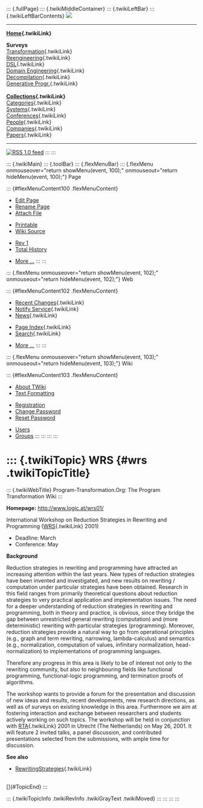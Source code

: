 ::: {.fullPage}
::: {.twikiMiddleContainer}
::: {.twikiLeftBar}
::: {.twikiLeftBarContents}
![](../pub/transformation.gif)

------------------------------------------------------------------------

**[Home](WebHome){.twikiLink}**

**Surveys**\
[Transformation](ProgramTransformation){.twikiLink}\
[Reengineering](ReengineeringWiki){.twikiLink}\
[DSL](DomainSpecificLanguages){.twikiLink}\
[Domain Engineering](DomainEngineering){.twikiLink}\
[Decompilation](DeCompilation){.twikiLink}\
[Generative Progr.](GenerativeProgrammingWiki){.twikiLink}\
\
**[Collections](CategoryCollection){.twikiLink}**\
[Categories](CategoryCategory){.twikiLink}\
[Systems](TransformationSystems){.twikiLink}\
[Conferences](TransformationConferences){.twikiLink}\
[People](TransformationPeople){.twikiLink}\
[Companies](TransformationCompanies){.twikiLink}\
[Papers](CategoryPaper){.twikiLink}

------------------------------------------------------------------------

[![](../pub/rss.gif "RSS 1.0 feed")](WebRss@skin=rss)
:::
:::

::: {.twikiMain}
::: {.toolBar}
::: {.flexMenuBar}
::: {.flexMenu onmouseover="return showMenu(event, 100);" onmouseout="return hideMenu(event, 100);"}
Page

::: {#flexMenuContent100 .flexMenuContent}
-   [Edit
    Page](http://www.program-transformation.org/edit/Transform/WRS?t=1536825770)
-   [Rename
    Page](http://www.program-transformation.org/rename/Transform/WRS)
-   [Attach
    File](http://www.program-transformation.org/attach/Transform/WRS)

<!-- -->

-   [Printable](http://www.program-transformation.org/view/Transform/WRS?skin=print.pattern)
-   [Wiki
    Source](http://www.program-transformation.org/view/Transform/WRS?skin=text&raw=on&contenttype=text/plain)

<!-- -->

-   [Rev
    1](http://www.program-transformation.org/view/Transform/WRS?rev=1.1)
-   [Total
    History](http://www.program-transformation.org/rdiff/Transform/WRS)

<!-- -->

-   [More
    \...](http://www.program-transformation.org/oops/Transform/WRS?template=oopsmore&param1=1.1&param2=1.1)
:::
:::

::: {.flexMenu onmouseover="return showMenu(event, 102);" onmouseout="return hideMenu(event, 102);"}
Web

::: {#flexMenuContent102 .flexMenuContent}
-   [Recent Changes](WebChanges){.twikiLink}
-   [Notify Service](WebNotify){.twikiLink}
-   [News](WebNews){.twikiLink}

<!-- -->

-   [Page Index](WebIndex){.twikiLink}
-   [Search](WebSearch){.twikiLink}

<!-- -->

-   [More
    \...](http://www.program-transformation.org/oops/Transform/WRS?template=oopsmore&param1=1.1&param2=1.1)
:::
:::

::: {.flexMenu onmouseover="return showMenu(event, 103);" onmouseout="return hideMenu(event, 103);"}
Wiki

::: {#flexMenuContent103 .flexMenuContent}
-   [About
    TWiki](http://www.program-transformation.org/view/TWiki/WebHome)
-   [Text
    Formatting](http://www.program-transformation.org/view/TWiki/TextFormattingRules)

<!-- -->

-   [Registration](http://www.program-transformation.org/view/TWiki/TWikiRegistration)
-   [Change
    Password](http://www.program-transformation.org/view/TWiki/ChangePassword)
-   [Reset
    Password](http://www.program-transformation.org/view/TWiki/ResetPassword)

<!-- -->

-   [Users](http://www.program-transformation.org/view/Main/TWikiUsers)
-   [Groups](http://www.program-transformation.org/view/Main/TWikiGroups)
:::
:::
:::
:::

::: {.twikiTopic}
WRS {#wrs .twikiTopicTitle}
===

::: {.twikiWebTitle}
Program-Transformation.Org: The Program Transformation Wiki
:::

**Homepage:** <http://www.logic.at/wrs01/>

International Workshop on Reduction Strategies in Rewriting and
Programming ([WRS](WRS){.twikiLink} 2001)

-   Deadline: March
-   Conference: May

**Background**

Reduction strategies in rewriting and programming have attracted an
increasing attention within the last years. New types of reduction
strategies have been invented and investigated, and new results on
rewriting / computation under particular strategies have been obtained.
Research in this field ranges from primarily theoretical questions about
reduction strategies to very practical application and implementation
issues. The need for a deeper understanding of reduction strategies in
rewriting and programming, both in theory and practice, is obvious,
since they bridge the gap between unrestricted general rewriting
(computation) and (more deterministic) rewriting with particular
strategies (programming). Moreover, reduction strategies provide a
natural way to go from operational principles (e.g., graph and term
rewriting, narrowing, lambda-calculus) and semantics (e.g.,
normalization, computation of values, infinitary normalization,
head-normalization) to implementations of programming languages.

Therefore any progress in this area is likely to be of interest not only
to the rewriting community, but also to neighbouring fields like
functional programming, functional-logic programming, and termination
proofs of algorithms.

The workshop wants to provide a forum for the presentation and
discussion of new ideas and results, recent developments, new research
directions, as well as of surveys on existing knowledge in this area.
Furthermore we aim at fostering interaction and exchange between
researchers and students actively working on such topics. The workshop
will be held in conjunction with [RTA](RTA){.twikiLink} 2001 in Utrecht
(The Netherlands) on May 26, 2001. It will feature 2 invited talks, a
panel discussion, and contributed presentations selected from the
submissions, with ample time for discussion.

**See also**

-   [RewritingStrategies](RewritingStrategy){.twikiLink}

\
[]{#TopicEnd}
:::

::: {.twikiTopicInfo .twikiRevInfo .twikiGrayText .twikiMoved}
:::
:::
:::
:::
